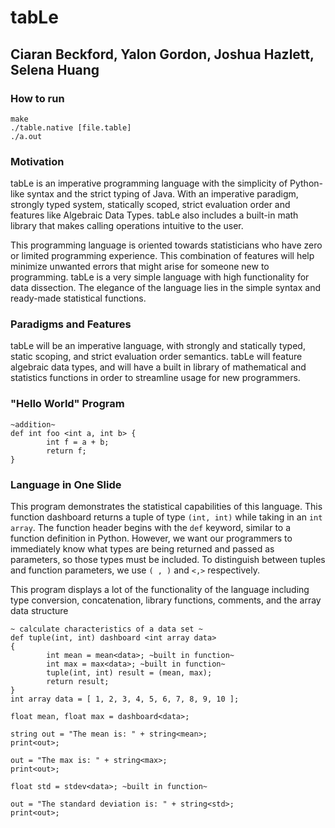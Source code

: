 # tabLe
## Ciaran Beckford, Yalon Gordon, Joshua Hazlett, Selena Huang

### How to run

```
make
./table.native [file.table]
./a.out
```

### Motivation
tabLe is an imperative programming language with the simplicity of Python-like syntax and the strict typing of Java. With an imperative paradigm, strongly typed system, statically scoped, strict evaluation order and features like Algebraic Data Types. tabLe also includes a built-in math library that makes calling operations intuitive to the user. 

This programming language is oriented towards statisticians who have zero or limited programming experience. This combination of features will help minimize unwanted errors that might arise for someone new to programming. tabLe is a very simple language with high functionality for data dissection. The elegance of the language lies in the simple syntax and ready-made statistical functions. 

### Paradigms and Features
tabLe will be an imperative language, with strongly and statically typed, static scoping, and strict evaluation order semantics. tabLe will feature algebraic data types, and will have a built in library of mathematical and statistics functions in order to streamline usage for new programmers.

### "Hello World" Program
```
~addition~
def int foo <int a, int b> { 
	    int f = a + b;
	    return f;
}
```
### Language in One Slide
This program demonstrates the statistical capabilities of this language. This function dashboard returns a tuple of type `(int, int)` while taking in an `int array`. The function header begins with the `def` keyword, similar to a function definition in Python. However, we want our programmers to immediately know what types are being returned and passed as parameters, so those types must be included. To distinguish between tuples and function parameters, we use `( , )` and `<,>` respectively. 

This program displays a lot of the functionality of the language including type conversion, concatenation, library functions, comments, and the array data structure

```
~ calculate characteristics of a data set ~
def tuple(int, int) dashboard <int array data>
{
    	int mean = mean<data>; ~built in function~
    	int max = max<data>; ~built in function~
    	tuple(int, int) result = (mean, max);
    	return result;
}
int array data = [ 1, 2, 3, 4, 5, 6, 7, 8, 9, 10 ];

float mean, float max = dashboard<data>; 

string out = "The mean is: " + string<mean>;
print<out>;

out = "The max is: " + string<max>;
print<out>;

float std = stdev<data>; ~built in function~ 

out = "The standard deviation is: " + string<std>;
print<out>;
```
